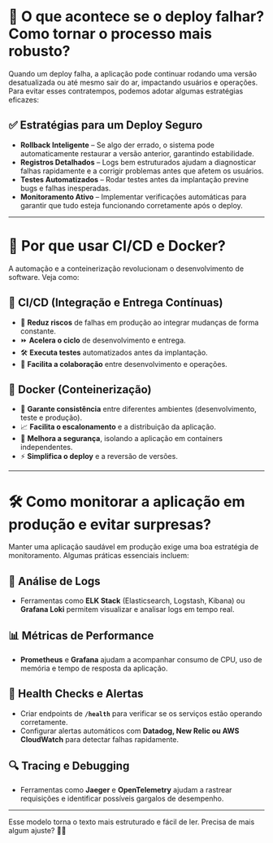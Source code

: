 # 🚀 O que acontece se o deploy falhar? Como tornar o processo mais robusto?  

Quando um deploy falha, a aplicação pode continuar rodando uma versão desatualizada ou até mesmo sair do ar, impactando usuários e operações. Para evitar esses contratempos, podemos adotar algumas estratégias eficazes:  

## ✅ Estratégias para um Deploy Seguro  

- **Rollback Inteligente** – Se algo der errado, o sistema pode automaticamente restaurar a versão anterior, garantindo estabilidade.  
- **Registros Detalhados** – Logs bem estruturados ajudam a diagnosticar falhas rapidamente e a corrigir problemas antes que afetem os usuários.  
- **Testes Automatizados** – Rodar testes antes da implantação previne bugs e falhas inesperadas.  
- **Monitoramento Ativo** – Implementar verificações automáticas para garantir que tudo esteja funcionando corretamente após o deploy.  

---

# 🌟 Por que usar CI/CD e Docker?  

A automação e a conteinerização revolucionam o desenvolvimento de software. Veja como:  

## 🔄 CI/CD (Integração e Entrega Contínuas)  

- 🚀 **Reduz riscos** de falhas em produção ao integrar mudanças de forma constante.  
- ⏩ **Acelera o ciclo** de desenvolvimento e entrega.  
- 🛠️ **Executa testes** automatizados antes da implantação.  
- 🤝 **Facilita a colaboração** entre desenvolvimento e operações.  

## 🐳 Docker (Conteinerização)  

- 🔗 **Garante consistência** entre diferentes ambientes (desenvolvimento, teste e produção).  
- 📈 **Facilita o escalonamento** e a distribuição da aplicação.  
- 🔐 **Melhora a segurança**, isolando a aplicação em containers independentes.  
- ⚡ **Simplifica o deploy** e a reversão de versões.  

---

# 🛠 Como monitorar a aplicação em produção e evitar surpresas?  

Manter uma aplicação saudável em produção exige uma boa estratégia de monitoramento. Algumas práticas essenciais incluem:  

## 📜 Análise de Logs  

- Ferramentas como **ELK Stack** (Elasticsearch, Logstash, Kibana) ou **Grafana Loki** permitem visualizar e analisar logs em tempo real.  

## 📊 Métricas de Performance  

- **Prometheus** e **Grafana** ajudam a acompanhar consumo de CPU, uso de memória e tempo de resposta da aplicação.  

## 🚦 Health Checks e Alertas  

- Criar endpoints de **`/health`** para verificar se os serviços estão operando corretamente.  
- Configurar alertas automáticos com **Datadog, New Relic ou AWS CloudWatch** para detectar falhas rapidamente.  

## 🔍 Tracing e Debugging  

- Ferramentas como **Jaeger** e **OpenTelemetry** ajudam a rastrear requisições e identificar possíveis gargalos de desempenho.  

---

Esse modelo torna o texto mais estruturado e fácil de ler. Precisa de mais algum ajuste? 🚀😃  
